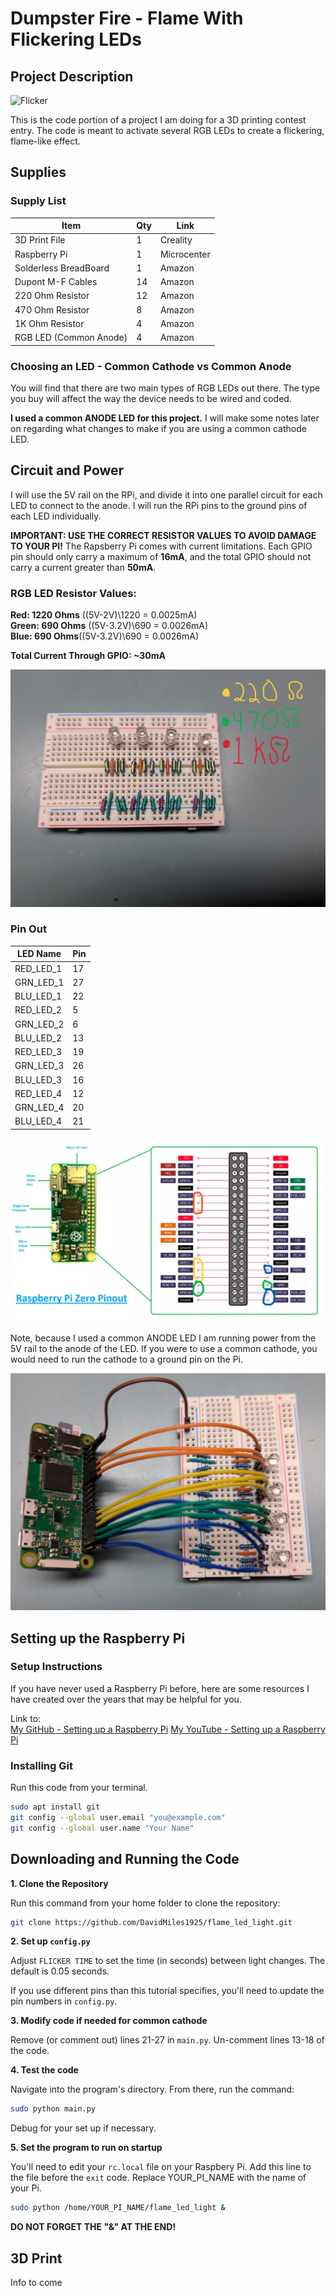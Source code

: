# Dumpster Fire - Flame With Flickering LEDs

## Project Description

![Flicker](./media/Flicker.gif)

This is the code portion of a project I am doing for a 3D printing contest entry. The code is meant to activate several RGB LEDs to create a flickering, flame-like effect.

## Supplies

### Supply List

| Item                   | Qty | Link        |
| ---------------------- | --- | ----------- |
| 3D Print File          | 1   | Creality    |
| Raspberry Pi           | 1   | Microcenter |
| Solderless BreadBoard  | 1   | Amazon      |
| Dupont M-F Cables      | 14  | Amazon      |
| 220 Ohm Resistor       | 12  | Amazon      |
| 470 Ohm Resistor       | 8   | Amazon      |
| 1K Ohm Resistor        | 4   | Amazon      |
| RGB LED (Common Anode) | 4   | Amazon      |

### Choosing an LED - Common Cathode vs Common Anode

You will find that there are two main types of RGB LEDs out there. The type you buy will affect the way the device needs to be wired and coded.

**I used a common ANODE LED for this project.** I will make some notes later on regarding what changes to make if you are using a common cathode LED.

## Circuit and Power

I will use the 5V rail on the RPi, and divide it into one parallel circuit for each LED to connect to the anode. I will run the RPi pins to the ground pins of each LED individually.

**IMPORTANT: USE THE CORRECT RESISTOR VALUES TO AVOID DAMAGE TO YOUR PI!** The Rapsberry Pi comes with current limitations. Each GPIO pin should only carry a maximum of **16mA**, and the total GPIO should not carry a current greater than **50mA**.

### RGB LED Resistor Values:

**Red: 1220 Ohms** ((5V-2V)\1220 = 0.0025mA)  
**Green: 690 Ohms** ((5V-3.2V)\690 = 0.0026mA)  
**Blue: 690 Ohms**((5V-3.2V)\690 = 0.0026mA)

**Total Current Through GPIO: ~30mA**

![Resistors](./media/breadboard_with_labels.jpg)

### Pin Out

| LED Name  | Pin |
| --------- | --- |
| RED_LED_1 | 17  |
| GRN_LED_1 | 27  |
| BLU_LED_1 | 22  |
| RED_LED_2 | 5   |
| GRN_LED_2 | 6   |
| BLU_LED_2 | 13  |
| RED_LED_3 | 19  |
| GRN_LED_3 | 26  |
| BLU_LED_3 | 16  |
| RED_LED_4 | 12  |
| GRN_LED_4 | 20  |
| BLU_LED_4 | 21  |

![Pinout](./media/pinout_pi_zero.png)

Note, because I used a common ANODE LED I am running power from the 5V rail to the anode of the LED. If you were to use a common cathode, you would need to run the cathode to a ground pin on the Pi.

![Wired](./media/pi_wired_up.jpg)

## Setting up the Raspberry Pi

### Setup Instructions

If you have never used a Raspberry Pi before, here are some resources I have created over the years that may be helpful for you.

Link to:  
[My GitHub - Setting up a Raspberry Pi](https://github.com/DavidMiles1925/pi_zero_setup?tab=readme-ov-file#setting-up-raspberry-pi-zero)
[My YouTube - Setting up a Raspberry Pi](https://youtu.be/PFzUDpfFmyg)

### Installing Git

Run this code from your terminal.

```bash
sudo apt install git
git config --global user.email "you@example.com"
git config --global user.name "Your Name"
```

## Downloading and Running the Code

**1. Clone the Repository**

Run this command from your home folder to clone the repository:

```bash
git clone https://github.com/DavidMiles1925/flame_led_light.git
```

**2. Set up `config.py`**

Adjust `FLICKER TIME` to set the time (in seconds) between light changes. The default is 0.05 seconds.

If you use different pins than this tutorial specifies, you'll need to update the pin numbers in `config.py`.

**3. Modify code if needed for common cathode**

Remove (or comment out) lines 21-27 in `main.py`. Un-comment lines 13-18 of the code.

**4. Test the code**

Navigate into the program's directory. From there, run the command:

```bash
sudo python main.py
```

Debug for your set up if necessary.

**5. Set the program to run on startup**

You'll need to edit your `rc.local` file on your Raspbery Pi. Add this line to the file before the `exit` code. Replace YOUR_PI_NAME with the name of your Pi.

```bash
sudo python /home/YOUR_PI_NAME/flame_led_light &
```

**DO NOT FORGET THE "&" AT THE END!**

## 3D Print

Info to come
